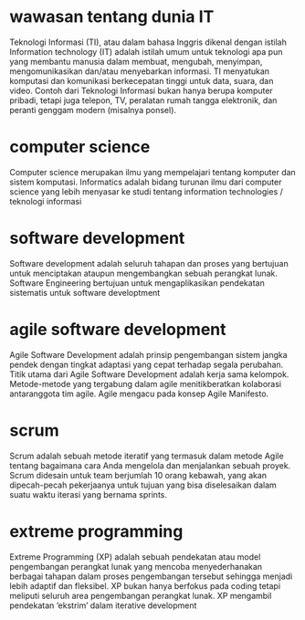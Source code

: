 # wawasan tentang dunia IT
Teknologi Informasi (TI), atau dalam bahasa Inggris dikenal dengan istilah Information technology (IT) adalah istilah umum untuk teknologi apa pun yang membantu manusia dalam membuat, mengubah, menyimpan, mengomunikasikan dan/atau menyebarkan informasi. TI menyatukan komputasi dan komunikasi berkecepatan tinggi untuk data, suara, dan video. Contoh dari Teknologi Informasi bukan hanya berupa komputer pribadi, tetapi juga telepon, TV, peralatan rumah tangga elektronik, dan peranti genggam modern (misalnya ponsel).

# computer science
Computer science merupakan ilmu yang mempelajari tentang komputer dan sistem komputasi. Informatics adalah bidang turunan ilmu dari computer science yang lebih menyasar ke studi tentang information technologies / teknologi informasi

# software development
Software development adalah seluruh tahapan dan proses yang bertujuan untuk menciptakan ataupun mengembangkan sebuah perangkat lunak. Software Engineering bertujuan untuk mengaplikasikan pendekatan sistematis untuk software developtment

# agile software development
Agile Software Development adalah prinsip pengembangan sistem jangka pendek dengan tingkat adaptasi yang cepat terhadap segala perubahan. Titik utama dari Agile Software Development adalah kerja sama kelompok. Metode-metode yang tergabung dalam agile menitikberatkan kolaborasi antaranggota tim agile. Agile mengacu pada konsep Agile Manifesto.

# scrum
Scrum adalah sebuah metode iteratif yang termasuk dalam metode Agile tentang bagaimana cara Anda mengelola dan menjalankan sebuah proyek. Scrum didesain untuk team berjumlah 10 orang kebawah, yang akan dipecah-pecah pekerjaanya untuk tujuan yang bisa diselesaikan dalam suatu waktu iterasi yang bernama sprints.

# extreme programming
Extreme Programming (XP) adalah sebuah pendekatan atau model pengembangan perangkat lunak yang mencoba menyederhanakan berbagai tahapan dalam proses pengembangan tersebut sehingga menjadi lebih adaptif dan fleksibel. XP bukan hanya berfokus pada coding tetapi meliputi seluruh area pengembangan perangkat lunak. XP mengambil pendekatan ‘ekstrim’ dalam iterative development